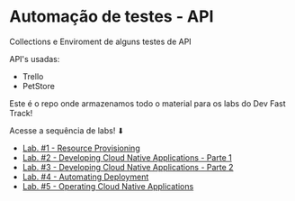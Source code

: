 # Automação de testes - API

Collections e Enviroment de alguns testes de API

API's usadas:

* Trello
* PetStore

Este é o repo onde armazenamos todo o material para os labs do Dev Fast Track!

Acesse a sequência de labs! ⬇

- [Lab. #1 - Resource Provisioning](/Lab.%20%231%20-%20Resource%20Provisioning)
- [Lab. #2 - Developing Cloud Native Applications - Parte 1](Lab.%20%232%20-%20Developing%20Cloud%20Native%20Applications%20-%20Parte%201)
- [Lab. #3 - Developing Cloud Native Applications - Parte 2](/Lab.%20%233%20-%20Developing%20Cloud%20Native%20Applications%20-%20Parte%202)
- [Lab. #4 - Automating Deployment](/Lab.%20%234%20-%20Automating%20Deployment)
- [Lab. #5 - Operating Cloud Native Applications](/Lab.%20%235%20-%20Operating%20Cloud%20Native%20Applications)
